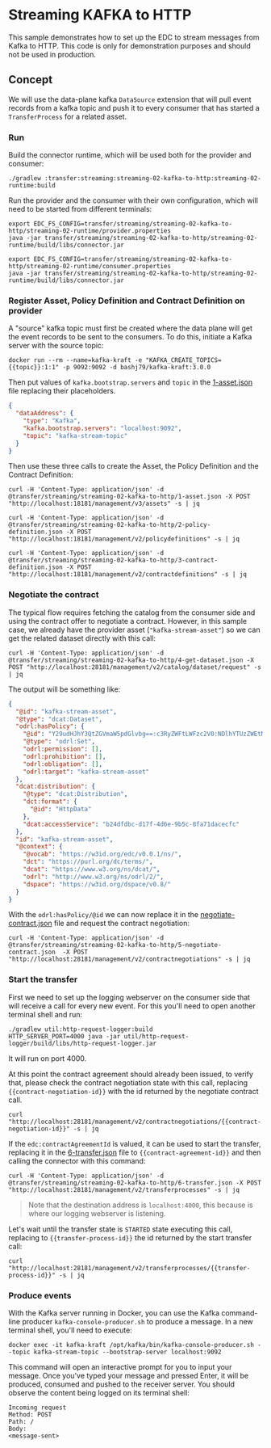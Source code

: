 # Streaming KAFKA to HTTP

This sample demonstrates how to set up the EDC to stream messages from Kafka to HTTP.
This code is only for demonstration purposes and should not be used in production.

## Concept

We will use the data-plane kafka `DataSource` extension that will pull event records from a kafka topic and push it
to every consumer that has started a `TransferProcess` for a related asset.

### Run

Build the connector runtime, which will be used both for the provider and consumer:
```shell
./gradlew :transfer:streaming:streaming-02-kafka-to-http:streaming-02-runtime:build
```

Run the provider and the consumer with their own configuration, which will need to be started from different terminals:

```shell
export EDC_FS_CONFIG=transfer/streaming/streaming-02-kafka-to-http/streaming-02-runtime/provider.properties
java -jar transfer/streaming/streaming-02-kafka-to-http/streaming-02-runtime/build/libs/connector.jar
```

```shell
export EDC_FS_CONFIG=transfer/streaming/streaming-02-kafka-to-http/streaming-02-runtime/consumer.properties
java -jar transfer/streaming/streaming-02-kafka-to-http/streaming-02-runtime/build/libs/connector.jar
```

### Register Asset, Policy Definition and Contract Definition on provider

A "source" kafka topic must first be created where the data plane will get the event records to be sent to the consumers.
To do this, initiate a Kafka server with the source topic:
```shell
docker run --rm --name=kafka-kraft -e "KAFKA_CREATE_TOPICS={{topic}}:1:1" -p 9092:9092 -d bashj79/kafka-kraft:3.0.0
```

Then put values of `kafka.bootstrap.servers` and `topic` in the [1-asset.json](1-asset.json) file replacing their placeholders.
```json
{
  "dataAddress": {
    "type": "Kafka",
    "kafka.bootstrap.servers": "localhost:9092",
    "topic": "kafka-stream-topic"
  }
}
```

Then use these three calls to create the Asset, the Policy Definition and the Contract Definition:

```shell
curl -H 'Content-Type: application/json' -d @transfer/streaming/streaming-02-kafka-to-http/1-asset.json -X POST "http://localhost:18181/management/v3/assets" -s | jq
```

```shell
curl -H 'Content-Type: application/json' -d @transfer/streaming/streaming-02-kafka-to-http/2-policy-definition.json -X POST "http://localhost:18181/management/v2/policydefinitions" -s | jq
```

```shell
curl -H 'Content-Type: application/json' -d @transfer/streaming/streaming-02-kafka-to-http/3-contract-definition.json -X POST "http://localhost:18181/management/v2/contractdefinitions" -s | jq
```

### Negotiate the contract

The typical flow requires fetching the catalog from the consumer side and using the contract offer to negotiate a contract. 
However, in this sample case, we already have the provider asset (`"kafka-stream-asset"`) so we can get the related dataset 
directly with this call:
```shell
curl -H 'Content-Type: application/json' -d @transfer/streaming/streaming-02-kafka-to-http/4-get-dataset.json -X POST "http://localhost:28181/management/v2/catalog/dataset/request" -s | jq
```

The output will be something like:
```json
{
  "@id": "kafka-stream-asset",
  "@type": "dcat:Dataset",
  "odrl:hasPolicy": {
    "@id": "Y29udHJhY3QtZGVmaW5pdGlvbg==:c3RyZWFtLWFzc2V0:NDlhYTUzZWEtMDUzMS00ZDkyLTg4Y2YtMGRjMTc4MmQ1NjY4",
    "@type": "odrl:Set",
    "odrl:permission": [],
    "odrl:prohibition": [],
    "odrl:obligation": [],
    "odrl:target": "kafka-stream-asset"
  },
  "dcat:distribution": {
    "@type": "dcat:Distribution",
    "dct:format": {
      "@id": "HttpData"
    },
    "dcat:accessService": "b24dfdbc-d17f-4d6e-9b5c-8fa71dacecfc"
  },
  "id": "kafka-stream-asset",
  "@context": {
    "@vocab": "https://w3id.org/edc/v0.0.1/ns/",
    "dct": "https://purl.org/dc/terms/",
    "dcat": "https://www.w3.org/ns/dcat/",
    "odrl": "http://www.w3.org/ns/odrl/2/",
    "dspace": "https://w3id.org/dspace/v0.8/"
  }
}
```

With the `odrl:hasPolicy/@id` we can now replace it in the [negotiate-contract.json](5-negotiate-contract.json) file
and request the contract negotiation:
```shell
curl -H 'Content-Type: application/json' -d @transfer/streaming/streaming-02-kafka-to-http/5-negotiate-contract.json  -X POST "http://localhost:28181/management/v2/contractnegotiations" -s | jq
```

### Start the transfer

First we need to set up the logging webserver on the consumer side that will receive a call for every new event. For this
you'll need to open another terminal shell and run:
```shell
./gradlew util:http-request-logger:build
HTTP_SERVER_PORT=4000 java -jar util/http-request-logger/build/libs/http-request-logger.jar
```
It will run on port 4000.

At this point the contract agreement should already been issued, to verify that, please check the contract negotiation state with
this call, replacing `{{contract-negotiation-id}}` with the id returned by the negotiate contract call.
```shell
curl "http://localhost:28181/management/v2/contractnegotiations/{{contract-negotiation-id}}" -s | jq
```

If the `edc:contractAgreementId` is valued, it can be used to start the transfer, replacing it in the [6-transfer.json](6-transfer.json)
file to `{{contract-agreement-id}}` and then calling the connector with this command:
```shell
curl -H 'Content-Type: application/json' -d @transfer/streaming/streaming-02-kafka-to-http/6-transfer.json -X POST "http://localhost:28181/management/v2/transferprocesses" -s | jq
```
> Note that the destination address is `localhost:4000`, this because is where our logging webserver is listening.

Let's wait until the transfer state is `STARTED` state executing this call, replacing to `{{transfer-process-id}}` the id returned
by the start transfer call:
```shell
curl "http://localhost:28181/management/v2/transferprocesses/{{transfer-process-id}}" -s | jq
```

### Produce events

With the Kafka server running in Docker, you can use the Kafka command-line producer `kafka-console-producer.sh` to produce a message. In a new terminal shell, you'll need to execute:
```shell
docker exec -it kafka-kraft /opt/kafka/bin/kafka-console-producer.sh --topic kafka-stream-topic --bootstrap-server localhost:9092
```
This command will open an interactive prompt for you to input your message. Once you've typed your message and pressed Enter, it will be produced, consumed and pushed to the receiver server. You should observe the content being logged on its terminal shell:

```
Incoming request
Method: POST
Path: /
Body:
<message-sent>
```
